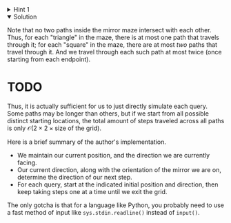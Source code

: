 <details closed>
<summary>Hint 1</summary>

This is just an implementation problem.  No fancy tricks are needed (other than possibly needing to use fast input).

</details>

<details open>
<summary>Solution</summary>

Note that no two paths inside the mirror maze intersect with each other.  Thus, for each "triangle" in the maze, there is at most one path that travels through it; for each "square" in the maze, there are at most _two_ paths that travel through it. And we travel through each such path at most twice (once starting from each endpoint).

# TODO

Thus, it is actually sufficient for us to just directly simulate each query.  Some paths may be longer than others, but if we start from all possible distinct starting locations, the total amount of steps traveled across all paths is only $\mathcal{O}(2\times 2 \times \text{size of the grid})$.

Here is a brief summary of the author's implementation.
- We maintain our current position, and the direction we are currently facing.
- Our current direction, along with the orientation of the mirror we are on, determine the direction of our next step.
- For each query, start at the indicated initial position and direction, then keep taking steps one at a time until we exit the grid.

The only gotcha is that for a language like Python, you probably need to use a fast method of input like `sys.stdin.readline()` instead of `input()`.
</details>